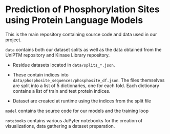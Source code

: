 # Prediction of Phosphorylation Sites using Protein Language Models

This is the main repository containing source code and data used in our project.

``data`` contains both our dataset splits as well as the data obtained from the UniPTM repository and Kinase Library repository.
- Residue datasets located in ``data/splits_*.json``.
- These contain indices into ``data/phosphosite_sequences/phosphosite_df.json``. The files themselves are split into a list of 5 dictionaries, one for each fold. Each dictionary contains a list of train and test protein indices.

- Dataset are created at runtime using the indices from the split file

``model`` contains the source code for our models and the training loop

``notebooks`` contains various JuPyter notebooks for the creation of visualizations, data gathering a dataset preparation.


